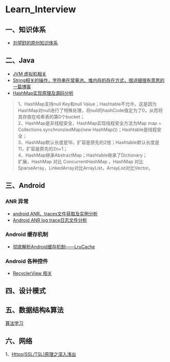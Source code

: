 # Learn_Interview

## 一、知识体系
* [刘望舒的原创知识体系](http://liuwangshu.cn/system/)

## 二、Java
* [JVM 虚拟机相关](jvm/jvm.md)
* [String相关的操作，字符串在常量池、堆内存的存在方式，很详细很有意思的一篇博客](https://www.jianshu.com/p/d416a074409d)
* [HashMap实现原理及源码分析](https://www.cnblogs.com/chengxiao/p/6059914.html)  
> 1、HashMap支持null Key和null Value；Hashtable不允许。这是因为HashMap对null进行了特殊处理，将null的hashCode值定为了0，从而将其存放在哈希表的第0个bucket；  
> 2、HashMap是非线程安全，HashMap实现线程安全方法为Map map = Collections.synchronziedMap(new HashMap())；Hashtable是线程安全；  
> 3、HashMap默认长度是16，扩容是原先的2倍；Hashtable默认长度是11，扩容是原先的2n+1；  
> 4、HashMap继承AbstractMap；Hashtable继承了Dictionary；  
> 扩展，HashMap 对比 ConcurrentHashMap ，HashMap 对比 SparseArray，LinkedArray对比ArrayList，ArrayList对比Vector。    



## 三、Android

### ANR 异常
* [android ANR、traces文件获取及实例分析](https://blog.csdn.net/cui130/article/details/82686732)
* [Android ANR log trace日志文件分析](https://blog.csdn.net/qq_25804863/article/details/49111005)

### Android 缓存机制
* [彻底解析Android缓存机制——LruCache](https://www.jianshu.com/p/b49a111147ee)


### Android 各种控件
* [RecyclerView 相关](RecyclerView/RecyclerView.md)

## 四、设计模式

## 五、数据结构&算法
[算法学习](https://github.com/zdy793410600/Learn_Algorithm)


## 六、网络

1、[Https(SSL/TSL)原理之深入浅出](https://www.cnblogs.com/digdeep/p/4832885.html)

